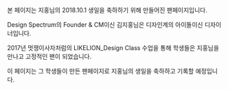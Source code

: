 본 페이지는 지홍님의 2018.10.1 생일을 축하하기 위해 만들어진 팬페이지입니다. 

Design Spectrum의 Founder & CM이신 김지홍님은 디자인계의 아이돌이신 디자이너입니다.

2017년 멋쟁이사자처럼의 LIKELION_Design Class 수업을 통해 학생들은 지홍님을 만나고 고정적인 팬이 되었습니다.

이 페이지는 그 학생들이 만든 팬페이지로 지홍님의 생일을 축하하고 기록할 예정입니다.
